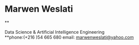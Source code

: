 # Marwen Weslati
**<p>Data Science & Artificial Intelligence Engineering<br>
**phone:(+216 )54 665 680 email: marwenweslati@yahoo.com</p>


